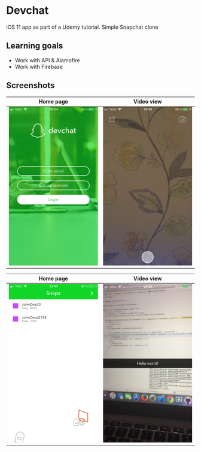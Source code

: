 # Devchat
iOS 11 app as part of a Udemy tutorial.
Simple Snapchat clone

## Learning goals
* Work with API & Alamofire
* Work with Firebase

## Screenshots
Home page                            |            Video view
:-----------------------------------:|:--------------------------------------:
![](/Assets/Screenshots/login.PNG?raw=true)  |  ![](/Assets/Screenshots/home.PNG?raw=true)

Home page                            |            Video view
:-----------------------------------:|:--------------------------------------:
![](/Assets/Screenshots/snaps.PNG?raw=true)  |  ![](/Assets/Screenshots/snap.PNG?raw=true)